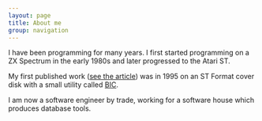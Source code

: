 ```yaml
---
layout: page
title: About me
group: navigation
---
```


I have been programming for many years. I first started programming on a ZX Spectrum in the early 1980s and later progressed to the Atari ST.

My first published work ([see the article](/assets/media/images/about/bic.gif)) was in 1995 on an ST Format cover disk with a small utility called [BIC](http://www.adrianbanks.co.uk/downloads/download.php?id=80f32862e86af04186a1f24ad2f1e457).

I am now a software engineer by trade, working for a software house which produces database tools.
